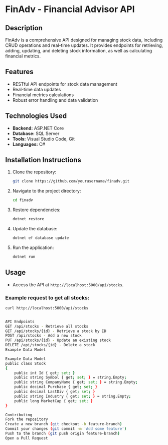 # FinAdv - Financial Advisor API

## Description
FinAdv is a comprehensive API designed for managing stock data, including CRUD operations and real-time updates. It provides endpoints for retrieving, adding, updating, and deleting stock information, as well as calculating financial metrics.

## Features
- RESTful API endpoints for stock data management
- Real-time data updates
- Financial metrics calculations
- Robust error handling and data validation

## Technologies Used
- **Backend:** ASP.NET Core
- **Database:** SQL Server
- **Tools:** Visual Studio Code, Git
- **Languages:** C#

## Installation Instructions
1. Clone the repository:
    ```bash
    git clone https://github.com/yourusername/finadv.git
    ```
2. Navigate to the project directory:
    ```bash
    cd finadv
    ```
3. Restore dependencies:
    ```bash
    dotnet restore
    ```
4. Update the database:
    ```bash
    dotnet ef database update
    ```
5. Run the application:
    ```bash
    dotnet run
    ```

## Usage
- Access the API at `http://localhost:5000/api/stocks`.

### Example request to get all stocks:
```bash
curl http://localhost:5000/api/stocks


API Endpoints
GET /api/stocks - Retrieve all stocks
GET /api/stocks/{id} - Retrieve a stock by ID
POST /api/stocks - Add a new stock
PUT /api/stocks/{id} - Update an existing stock
DELETE /api/stocks/{id} - Delete a stock
Example Data Model

Example Data Model
public class Stock
{
    public int Id { get; set; }
    public string Symbol { get; set; } = string.Empty;
    public string CompanyName { get; set; } = string.Empty;
    public decimal Purchase { get; set; }
    public decimal LastDiv { get; set; }
    public string Industry { get; set; } = string.Empty;
    public long MarketCap { get; set; }
}

Contributing
Fork the repository
Create a new branch (git checkout -b feature-branch)
Commit your changes (git commit -m 'Add some feature')
Push to the branch (git push origin feature-branch)
Open a Pull Request
